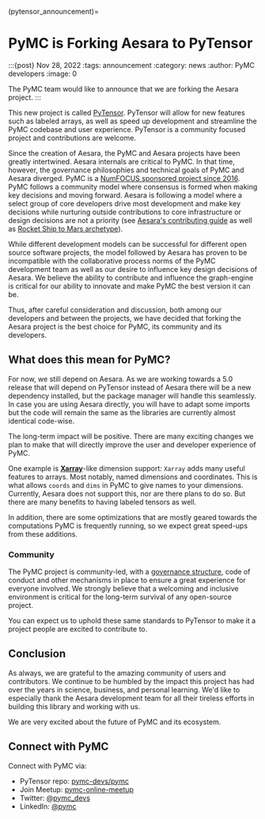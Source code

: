 (pytensor_announcement)=
# PyMC is Forking Aesara to PyTensor

:::{post} Nov 28, 2022
:tags: announcement
:category: news
:author: PyMC developers
:image: 0

The PyMC team would like to announce that we are forking the Aesara project.
:::

This new project is called [PyTensor](https://github.com/pymc-devs/pytensor). PyTensor will allow for new features such as labeled arrays, as well as speed up development and streamline the PyMC codebase and user experience. PyTensor is a community focused project and contributions are welcome.

Since the creation of Aesara, the PyMC and Aesara projects have been greatly intertwined. Aesara internals are critical to PyMC. In that time, however, the governance philosophies and technical goals of PyMC and Aesara diverged. PyMC is a [NumFOCUS sponsored project since 2016](https://numfocus.org/uncategorized/numfocus-announces-new-fiscally-sponsored-project-pymc3). PyMC follows a community model where consensus is formed when making key decisions and moving forward. Aesara is following a model where a select group of core developers drive most development and make key decisions while nurturing outside contributions to core infrastructure or design decisions are not a priority (see [Aesara's contributing guide](https://github.com/aesara-devs/aesara/blob/main/CONTRIBUTING.md) as well as [Rocket Ship to Mars archetype](https://opentechstrategies.com/archetypes-files/open-source-archetypes-v2.pdf#section*.10)).

While different development models can be successful for different open source software projects, the model followed by Aesara has proven to be incompatible with the collaborative process norms of the PyMC development team as well as our desire to influence key design decisions of Aesara. We believe the ability to contribute and influence the graph-engine is critical for our ability to innovate and make PyMC the best version it can be. 

Thus, after careful consideration and discussion, both among our developers and between the projects, we have decided that forking the Aesara project is the best choice for PyMC, its community and its developers.

## What does this mean for PyMC?

For now, we still depend on Aesara. As we are working towards a 5.0 release that will depend on PyTensor instead of Aesara there will be a new dependency installed, but the package manager will handle this seamlessly. In case you are using Aesara directly, you will have to adapt some imports but the code will remain the same as the libraries are currently almost identical code-wise. 

The long-term impact will be positive. There are many exciting changes we plan to make that will directly improve the user and developer experience of PyMC.

One example is [**Xarray**](https://xarray.dev/)-like dimension support: `Xarray` adds many useful features to arrays. Most notably, named dimensions and coordinates. This is what allows `coords` and `dims` in PyMC to give names to your dimensions.  Currently, Aesara does not support this, nor are there plans to do so. But there are many benefits to having labeled tensors as well.

In addition, there are some optimizations that are mostly geared towards the computations PyMC is frequently running, so we expect great speed-ups from these additions.

### Community

The PyMC project is community-led, with a [governance structure](https://github.com/pymc-devs/pymc/blob/main/GOVERNANCE.md), code of conduct and other mechanisms in place to ensure a great experience for everyone involved. We strongly believe that a welcoming and inclusive environment is critical for the long-term survival of any open-source project.

You can expect us to uphold these same standards to PyTensor to make it a project people are excited to contribute to.

## Conclusion

As always, we are grateful to the amazing community of users and contributors. We continue to be humbled by the impact this project has had over the years in science, business, and personal learning. We'd like to especially thank the Aesara development team for all their tireless efforts in building this library and working with us.

We are very excited about the future of PyMC and its ecosystem. 

## Connect with PyMC

Connect with PyMC via:
- PyTensor repo:  [pymc-devs/pymc](https://github.com/pymc-devs/pytensor)
- Join Meetup: [pymc-online-meetup](https://www.meetup.com/pymc-online-meetup/)
- Twitter: [@pymc_devs](https://twitter.com/pymc_devs)
- LinkedIn: [@pymc](https://www.linkedin.com/company/pymc/)
